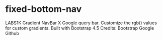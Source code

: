 # fixed-bottom-nav
LABS1K Gradient NavBar X Google query bar.
Customize the rgb() values for custom gradients.
Built with Bootstrap 4.5
Credits:
Bootstrap
Google
Github


